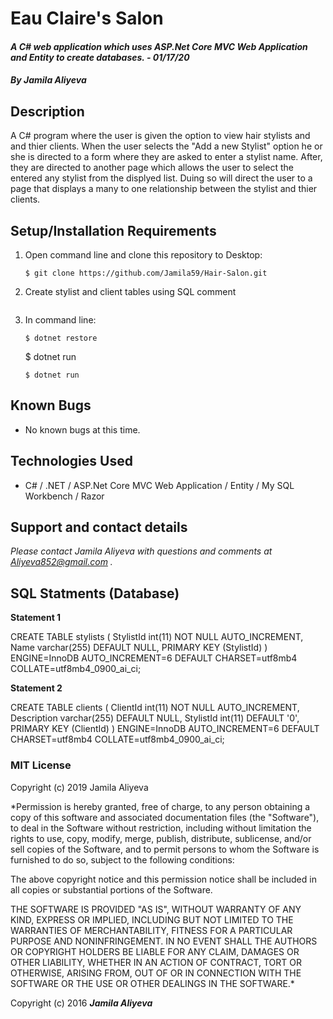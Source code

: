 # Eau Claire's Salon

#### _A C# web application which uses ASP.Net Core MVC Web Application and Entity to create databases.  - 01/17/20_

#### _By **Jamila Aliyeva**_

## Description

A C# program where the user is given the option to view  hair stylists and and thier clients. When the user selects the "Add a new Stylist" option he or she is directed to a form where they are asked to enter a stylist name. After, they are directed to another page which allows the user to select the entered any stylist from the displyed list. Duing so will direct the user to a page that displays a many to one relationship between the stylist and thier clients.

## Setup/Installation Requirements

1. Open command line and clone this repository to Desktop:
    ```
    $ git clone https://github.com/Jamila59/Hair-Salon.git
    ```
2. Create stylist and client tables using SQL comment
    ```
3. In command line:
    ```
    $ dotnet restore 
    ```
    $ dotnet run
    ```
    $ dotnet run
    ```

## Known Bugs
* No known bugs at this time.

## Technologies Used
* C# / .NET / ASP.Net Core MVC Web Application /  Entity / My SQL Workbench / Razor 

## Support and contact details

_Please contact Jamila Aliyeva with questions and comments at Aliyeva852@gmail.com ._

## SQL Statments (Database)

**Statement 1**

CREATE TABLE stylists ( StylistId int(11) NOT NULL AUTO_INCREMENT, Name varchar(255) DEFAULT NULL, PRIMARY KEY (StylistId) ) ENGINE=InnoDB AUTO_INCREMENT=6 DEFAULT CHARSET=utf8mb4 COLLATE=utf8mb4_0900_ai_ci;

**Statement 2**

CREATE TABLE clients ( ClientId int(11) NOT NULL AUTO_INCREMENT, Description varchar(255) DEFAULT NULL, StylistId int(11) DEFAULT '0', PRIMARY KEY (ClientId) ) ENGINE=InnoDB AUTO_INCREMENT=6 DEFAULT CHARSET=utf8mb4 COLLATE=utf8mb4_0900_ai_ci;



### MIT License
Copyright (c) 2019 Jamila Aliyeva

*Permission is hereby granted, free of charge, to any person obtaining a copy of this software and associated documentation files (the "Software"), to deal in the Software without restriction, including without limitation the rights to use, copy, modify, merge, publish, distribute, sublicense, and/or sell copies of the Software, and to permit persons to whom the Software is furnished to do so, subject to the following conditions:

The above copyright notice and this permission notice shall be included in all copies or substantial portions of the Software.

THE SOFTWARE IS PROVIDED "AS IS", WITHOUT WARRANTY OF ANY KIND, EXPRESS OR IMPLIED, INCLUDING BUT NOT LIMITED TO THE WARRANTIES OF MERCHANTABILITY, FITNESS FOR A PARTICULAR PURPOSE AND NONINFRINGEMENT. IN NO EVENT SHALL THE AUTHORS OR COPYRIGHT HOLDERS BE LIABLE FOR ANY CLAIM, DAMAGES OR OTHER LIABILITY, WHETHER IN AN ACTION OF CONTRACT, TORT OR OTHERWISE, ARISING FROM, OUT OF OR IN CONNECTION WITH THE SOFTWARE OR THE USE OR OTHER DEALINGS IN THE SOFTWARE.*


Copyright (c) 2016 **_Jamila Aliyeva_**


